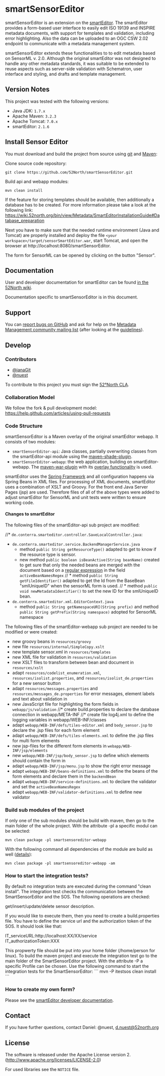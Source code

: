 # smartSensorEditor

smartSensorEditor is an extension on the [smartEditor](http://52north.org/communities/metadata-management/smarteditor). The smartEditor provides a form-based user interface to easily edit ISO 19139 and INSPIRE metadata documents, with support for templates and validation, including error highlighting. Also the data can be uploaded to an OGC CSW 2.02 endpoint to communicate with a metadata management system.

smartSensorEditor extends these functionalities to to edit metadata based on SensorML v. 2.0. Although the original smartEditor was not designed to handle any other metadata standards, it was suitable to be extended to reuse aspects such as server-side validation with Schematron, user interface and styling, and drafts and template management.

## Version Notes

This project was tested with the following versions:

* Java JDK: `1.7.x`
* Apache Maven: `3.2.3`
* Apache Tomcat: `7.0.x`
* smartEditor: `2.1.6`


## Install Sensor Editor

You must download and build the project from source using [git](http://git-scm.com/) and [Maven](http://maven.apache.org/):

Clone source code repository: 

```
git clone https://github.com/52North/smartSensorEditor.git
```

Build api and webapp modules:

```
mvn clean install
```
If the feature for storing templates should be available, then additionally a database has to be created. For more information please take a look at the following link: https://wiki.52north.org/bin/view/Metadata/SmartEditorInstallationGuide#Database_preparation

Next you have to make sure that the needed runtime environment (Java and Tomcat) are properly installed and deploy the file ``<your workspace>/target/sensorSmartEditor.war``, start Tomcat, and open the browser at http://localhost:8080/smartSensorEditor.

The form for SensorML can be opened by clicking on the button "Sensor".


## Documentation

User and developer documentation for smartEditor can be found [in the 52North wiki](https://wiki.52north.org/bin/view/Metadata/SmartEditor).

Documentation specific to smartSensorEditor is in this document.

## Support

You can [report bugs on GitHub](https://github.com/52North/smartSensorEditor/issues) and ask for help on the [Metadata Management community mailing list](http://metadata.forum.52north.org/) (after looking at the [guidelines](http://52north.org/resources/mailing-list-and-forums/mailinglist-guidelines)).

## Develop

### Contributors

* [@janaGit](https://github.com/janaGit)
* [@nuest](https://github.com/nuest)

To contribute to this project you must sign the [52°North CLA](http://52north.org/about/licensing/).

### Collaboration Model

We follow the fork & pull development model: https://help.github.com/articles/using-pull-requests

### Code Structure

smartSensorEditor is a Maven overlay of the original smartEditor webapp. It consists of two modules:

* ``smartSensorEditor-api``: Java classes, partially overwriting classes from the smartEditor-api module using the [maven-shade-plugin](http://maven.apache.org/plugins/maven-shade-plugin/).
* ``smartSensorEditor-webapp``: the web application, building on smartEditor-webapp. The [maven-war-plugin](http://maven.apache.org/plugins/maven-war-plugin/) with its [overlay functionality](http://maven.apache.org/plugins/maven-war-plugin/overlays.html) is used.

smartEditor uses the [Spring Framework](http://projects.spring.io/spring-framework/) and all configuration happens via Spring Beans in XML files. For processing of XML documents, smartEditor uses a combination of XSLT and Groovy. For the front end Java Server Pages (jsp) are used. Therefore files of all of the above types were added to adjust smartEditor for SensorML and unit tests were written to ensure working code.

#### Changes to smartEditor

The following files of the smartEditor-api sub project are modified:

//* ``de.conterra.smarteditor.controller.SaveLocalController.java``:
* ``de.conterra.smarteditor.service.BackendManagerService.java``
  * method ``public String getResourceType()`` adapted to get to know if the resource type is sensor.
  * new method ``public boolean isBeanActive(String beanName)`` created to get sure that only the needed beans are merged with the document based on a [regular expression](http://docs.oracle.com/javase/8/docs/api/java/util/regex/Pattern.html) in the field ``activeBeanNamesRegex``
//  * method ``public String getFileIdentifier()`` adapted to get the Id from the BaseBean "smlUniqueID" when the sensorML     form is used.
//  * method ``public void newMetadataIdentifier()`` to set the new ID for the smlUniqueID bean.
* ``de.conterra.smarteditor.xml.EditorContext.java``
  * method ``public String getNamespaceURI(String prefix)`` and method ``public String getPrefix(String namespace)`` adopted for SensorML namespace

The following files of the smartEditor-webapp sub project are needed to be modified or were created:

* new groovy beans in ``resources/groovy``
* new file ``resources/internal/SimpleCopy.xslt``
* new template sensor.xml in ``resources/templates``
* new XML file for validation in ``resources/validation``
* new XSLT files to transform between bean and document in ``resources/xslt``
* adapt ``resources/codelist_enumeration.xml``, ``resources/isolist.properties``, and ``resources/isolist_de.properties`` for a new sensor button 
* adapt ``resources/messages.properties`` and ``resources/messages_de.properties`` for error messages, element labels and text about validation in 
* new JavaScript file for highlighting the form fields in ``webapp/js/validation``
//* create build.properties to declare the database connection in webapp/META-INF
//* create file log4j.xml to define the logging variables in webapp/WEB-INF/classes
* adapt ``webapp/WEB-INF/defs/tiles-editor.xml`` and ``body_sensor.jsp`` to declare the .jsp files for each form element
* adapt ``webapp/WEB-INF/defs/tiles-elements.xml`` to define the .jsp files for multi form elements
* new jsp-files for the different form elements in ``webapp/WEB-INF/jsp/elements``
* new ``webapp/WEB-INF/jsp/body_sensor.jsp`` to define which elements should contain the form in 
* adapt ``webapp/WEB-INF/jsp/menu.jsp`` to show the right error message
* adapt ``webapp/WEB-INF/beans-definitions.xml`` to define the beans of the form elements and declare them in the ``backendBean``
* adapt ``webapp/WEB-INF/service-definitions.xml`` to declare the validator and set the ``activeBeanNamesRegex``
* adapt ``webapp/WEB-INF/validator-definitions.xml`` to define new validator

### Build sub modules of the project

If only one of the sub modules should be build with maven, then go to the main folder of the whole project. With the attribute -pl a specific modul can be selected:

```
mvn clean package -pl smartsensoreditor-webapp
```

With the following command all dependencies of the module are build as well ([details](http://blog.sonatype.com/2009/10/maven-tips-and-tricks-advanced-reactor-options)):

```
mvn clean package -pl smartsensoreditor-webapp -am
```
### How to start the integration tests?

By default no integration tests are executed during the command "clean install". The integration test checks the communication between the SmartSensorEditor and the SOS. The following operations are checked:
<p>get/insert/update/delete sensor description.</p>
If you would like to execute them, then you need to create a build.properties file. You have to define the service url and the authorization token of the SOS. It should look like that:
<p>
IT_serviceURL:http://localhost:XX/XX/service </br>
IT_authorizationToken:XXX 
</p>
This propwerty file should be put into your home folder (/home/person for linux).
To build the maven project and execute the integration test go to the main folder of the SmartSensorEditor project. With the attribute -P a specific Profile can be chosen. 
Use the following command to start the integration tests for the SmartSensorEditor:
```
mvn -P itestsos clean install
```


### How to create my own form?

Please see the [smartEditor developer documentation](https://wiki.52north.org/bin/view/Metadata/SmartEditorDeveloperDocumentation). 

## Contact

If you have further questions, contact Daniel: @nuest, d.nuest@52north.org

## License

The software is released under the Apache License version 2. (http://www.apache.org/licenses/LICENSE-2.0)

For used libraries see the `NOTICE` file.
